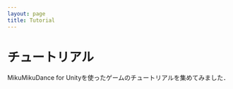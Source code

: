 ```yaml
---
layout: page
title: Tutorial
---
```


チュートリアル
========================

MikuMikuDance for Unityを使ったゲームのチュートリアルを集めてみました．
